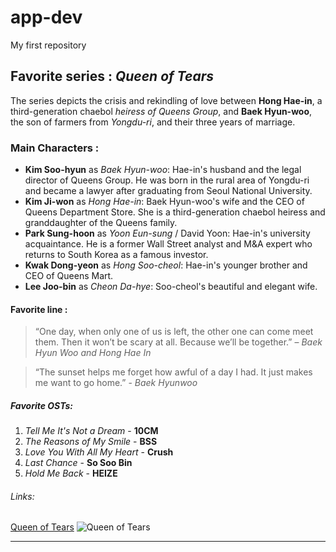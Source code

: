# app-dev
My first repository
## Favorite series : *Queen of Tears*
The series depicts the crisis and rekindling of love between **Hong Hae-in**, a third-generation chaebol *heiress of Queens Group*, and **Baek Hyun-woo**, the son of farmers from *Yongdu-ri*, and their three years of marriage. 

### Main Characters :
- **Kim Soo-hyun** as *Baek Hyun-woo*: Hae-in's husband and the legal director of Queens Group. He was born in the rural area of Yongdu-ri and became a lawyer after graduating from Seoul National University.
- **Kim Ji-won** as *Hong Hae-in*: Baek Hyun-woo's wife and the CEO of Queens Department Store. She is a third-generation chaebol heiress and granddaughter of the Queens family.
- **Park Sung-hoon** as *Yoon Eun-sung* / David Yoon: Hae-in's university acquaintance. He is a former Wall Street analyst and M&A expert who returns to South Korea as a famous investor.
- **Kwak Dong-yeon** as *Hong Soo-cheol*: Hae-in's younger brother and CEO of Queens Mart.
- **Lee Joo-bin** as *Cheon Da-hye*: Soo-cheol's beautiful and elegant wife.
  
#### Favorite line : 
> “One day, when only one of us is left, the other one can come meet them. Then it won’t be scary at all. Because we’ll be together.” – *Baek Hyun Woo and Hong Hae In*

> “The sunset helps me forget how awful of a day I had. It just makes me want to go home.” - *Baek Hyunwoo*

##### Favorite OSTs:
1. *Tell Me It's Not a Dream* - **10CM**
2. *The Reasons of My Smile* - **BSS**
3. *Love You With All My Heart* - **Crush**
4. *Last Chance* - **So Soo Bin**
5. *Hold Me Back* - **HEIZE**
   
###### Links:
[Queen of Tears](https://en.wikipedia.org/wiki/Queen_of_Tears#:~:text=9%20External%20links-,Synopsis,their%20three%20years%20of%20marriage.)
![Queen of Tears](https://asianwiki.com/images/5/53/Queen_Of_Tears-p.jpg)

---
